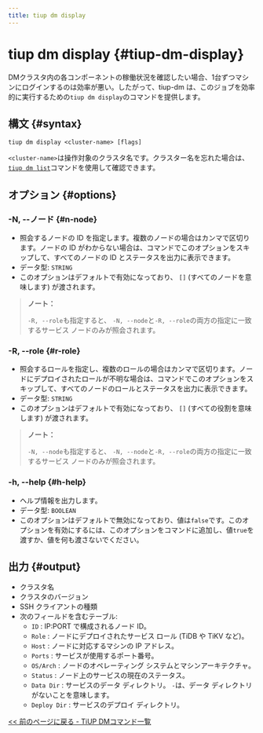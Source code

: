 ```yaml
---
title: tiup dm display
---
```


# tiup dm display {#tiup-dm-display}

DMクラスタ内の各コンポーネントの稼働状況を確認したい場合、1台ずつマシンにログインするのは効率が悪い。したがって、tiup-dm は、このジョブを効率的に実行するための`tiup dm display`のコマンドを提供します。

## 構文 {#syntax}

```shell
tiup dm display <cluster-name> [flags]
```

`<cluster-name>`は操作対象のクラスタ名です。クラスター名を忘れた場合は、 [`tiup dm list`](/tiup/tiup-component-dm-list.md)コマンドを使用して確認できます。

## オプション {#options}

### -N, --ノード {#n-node}

-   照会するノードの ID を指定します。複数のノードの場合はカンマで区切ります。ノードの ID がわからない場合は、コマンドでこのオプションをスキップして、すべてのノードの ID とステータスを出力に表示できます。
-   データ型: `STRING`
-   このオプションはデフォルトで有効になっており、 `[]` (すべてのノードを意味します) が渡されます。

> **ノート：**
>
> `-R, --role`も指定すると、 `-N, --node`と`-R, --role`の両方の指定に一致するサービス ノードのみが照会されます。

### -R, --role {#r-role}

-   照会するロールを指定し、複数のロールの場合はカンマで区切ります。ノードにデプロイされたロールが不明な場合は、コマンドでこのオプションをスキップして、すべてのノードのロールとステータスを出力に表示できます。
-   データ型: `STRING`
-   このオプションはデフォルトで有効になっており、 `[]` (すべての役割を意味します) が渡されます。

> **ノート：**
>
> `-N, --node`も指定すると、 `-N, --node`と`-R, --role`の両方の指定に一致するサービス ノードのみが照会されます。

### -h, --help {#h-help}

-   ヘルプ情報を出力します。
-   データ型: `BOOLEAN`
-   このオプションはデフォルトで無効になっており、値は`false`です。このオプションを有効にするには、このオプションをコマンドに追加し、値`true`を渡すか、値を何も渡さないでください。

## 出力 {#output}

-   クラスタ名
-   クラスタのバージョン
-   SSH クライアントの種類
-   次のフィールドを含むテーブル:
    -   `ID` : IP:PORT で構成されるノード ID。
    -   `Role` : ノードにデプロイされたサービス ロール (TiDB や TiKV など)。
    -   `Host` : ノードに対応するマシンの IP アドレス。
    -   `Ports` : サービスが使用するポート番号。
    -   `OS/Arch` : ノードのオペレーティング システムとマシンアーキテクチャ。
    -   `Status` : ノード上のサービスの現在のステータス。
    -   `Data Dir` : サービスのデータ ディレクトリ。 `-`は、データ ディレクトリがないことを意味します。
    -   `Deploy Dir` : サービスのデプロイ ディレクトリ。

[&lt;&lt; 前のページに戻る - TiUP DMコマンド一覧](/tiup/tiup-component-dm.md#command-list)
